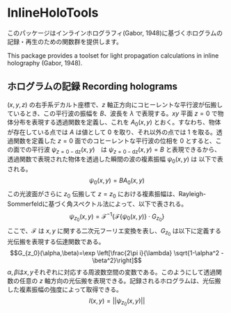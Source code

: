 # InlineHoloTools
このパッケージはインラインホログラフィ(Gabor, 1948)に基づくホログラムの記録・再生のための関数群を提供します。

This package provides a toolset for light propagation calculations in inline holography (Gabor, 1948). 

## ホログラムの記録 Recording holograms
$(x,y,z)$ の右手系デカルト座標で、$z$ 軸正方向にコヒーレントな平行波が伝搬しているとき、この平行波の振幅を $B$、波長を $\lambda$ で表現する。$xy$ 平面 $z=0$ で物体分布を表現する透過関数を定義し、これを $A_{0}(x,y)$ とおく。すなわち、物体が存在している点では $A$ は値として $0$ を取り、それ以外の点では $1$ を取る。透過関数を定義した $z=0$
面でのコヒーレントな平行波の位相を $0$ とすると、この面での平行波 $\psi_{z=0-\mathrm{dz}}(x,y)$　は $\psi_{z=0-\mathrm{dz}}(x,y) = B$ と表現できるから、透過関数で表現された物体を透過した瞬間の波の複素振幅 $\psi_{0}(x,y)$ は 以下で表される。
$$\psi_{0}(x,y)=BA_{0}(x,y)$$
この光波面がさらに $z_0$ 伝搬して $z=z_0$ における複素振幅は、Rayleigh-Sommerfeldに基づく角スペクトル法によって、以下で表される。
$$\psi_{z_0}(x,y)=\mathcal{F}^{-1}\lbrace \mathcal{F}\{\psi_0(x,y)\} \cdot G_{z_0} \rbrace $$
ここで、$\mathcal{F}$ は $x,y$ に関する二次元フーリエ変換を表し、$G_{z_0}$ は以下に定義する光伝搬を表現する伝達関数である。
$$G_{z_0}(\alpha,\beta)=\exp \left[\frac{2\pi i}{\lambda} \sqrt{1-\alpha^2 - \beta^2}\right]$$
$\alpha, \beta$は$x,y$それぞれに対応する周波数空間の変数である。このようにして透過関数の任意の $z$ 軸方向の光伝搬を表現できる。記録されるホログラムは、光伝搬した複素振幅の強度によって取得できる。
$$I(x,y) = ||\psi_{z_0}(x,y)||$$